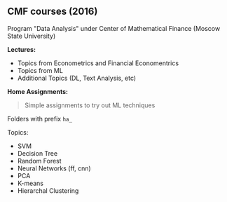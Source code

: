 ## CMF courses (2016)

Program "Data Analysis" under Center of Mathematical Finance (Moscow State University)

**Lectures:**
- Topics from Econometrics and Financial Economentrics
- Topics from ML
- Additional Topics (DL, Text Analysis, etc)

**Home Assignments:**

> Simple assignments to try out ML techniques

Folders with prefix `ha_`

Topics:
- SVM
- Decision Tree
- Random Forest
- Neural Networks (ff, cnn)
- PCA
- K-means
- Hierarchal Clustering
